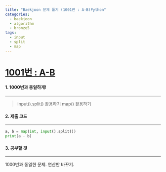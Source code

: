 ```yaml
---
title: "Baekjoon 문제 풀기 (1001번 : A-B)Python"
categories:
  - baekjoon
  - algorithm
  - bronze5
tags:
  - input
  - split
  - map
---
```



# [1001번 : A-B](https://www.acmicpc.net/problem/1001)

#### 1. 1000번과 동일하게!
---


> input().split() 활용하기
> map() 활용하기


#### 2. 제출 코드 
---

```python
a, b = map(int, input().split())
print(a - b)
```

#### 3. 공부할 것
---

1000번과 동일한 문제.
연산만 바꾸기.

